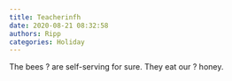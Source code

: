 ```yaml
---
title: Teacherinfh
date: 2020-08-21 08:32:58
authors: Ripp
categories: Holiday
---
```


 The bees ? are self-serving for sure.
They eat our ? honey.